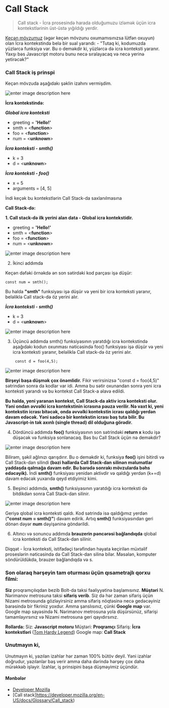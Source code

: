 # Call Stack

> Call stack - İcra prosesində harada olduğumuzu izləmək üçün icra kontekstlərinin üst-üstə yığıldığı yerdir.

[Keçən mövzumuz](https://github.com/iamrajabli/advanced-js/tree/main/01_JS_NEC%C6%8F_%C4%B0%C5%9EL%C6%8FY%C4%B0R/04_EXECUTION_CONTEXT) (əgər keçən mövzunu oxumamısınızsa lütfən oxuyun) olan İcra kontekstində belə bir sual yarandı: - "Tutaq ki, kodumuzda yüzlərcə funksiya var. Bu o deməkdir ki, yüzlərcə də icra konteksti yaranır. Yaxşı bəs Javascript motoru bunu necə sıralayacaq və necə yerinə yetirəcək?"

### Call Stack iş prinspi

Keçən mövzuda aşağıdakı şəklin izahını vermişdim.

![enter image description here](https://camo.githubusercontent.com/06dee3cc7884a5f1c3a425a988d13da413563d785bea18981adc2569d0de3c09/68747470733a2f2f692e6962622e636f2f625133705634502f53637265656e73686f742d332e706e67)

**İcra kontekstində:**

***Global icra konteksti***

-   greeting = **'Hello!'**
-   smth = <**function**>
-   foo = <**function**>
-   num = <**unknown**>

***İcra konteksti - smth()***

-   k = 3
-   d = <**unknown**>

***İcra konteksti - foo()***

-   x = 5
-   arguments = [4, 5]

İndi keçək bu kontekstlərin Call Stack-da saxlanılmasına

**Call Stack-də:**

**1. Call stack-də ilk yerini alan data - Qlobal icra kontekstidir.** 
-   greeting = **'Hello!'**
-   smth = <**function**>
-   foo = <**function**>
-   num = <**unknown**>

![enter image description here](https://i.ibb.co/RbTHK5k/1480-1080.png)

2. İkinci addımda 
	
Keçən dəfəki örnəkdə ən son sətirdəki kod parçası işə düşür:

    const num = smth();
    
Bu halda **"smth"** funksiyası işə düşür və yeni bir icra konteksti yaranır, beləliklə Call stack-də öz yerini alır. 

***İcra konteksti - smth()***

-   k = 3
-   d = <**unknown**>

![enter image description here](https://i.ibb.co/NjJR1BS/1480-1080-1.png)


3. Üçüncü addımda smth() funksiyasının yaratdığı icra kontekstində aşağıdakı kodun oxunması nəticəsində foo() funksiyası işə düşür və yeni icra konteksti yaranır, beləliklə Call stack-də öz yerini alır. 

  

		const d = foo(4,5);
    

![enter image description here](https://i.ibb.co/F6xSc4k/1480-1080-2.png)





**Birşeyi başa düşmək çox önəmlidir.** Fikir verirsinizsə "const d = foo(4,5)" sətrindən sonra da kodlar var idi. Amma bu sətir oxunandan sonra yeni icra konteksti yarandı və bu kontekst Call Stack-a əlavə edildi. 

**Bu halda, yeni yaranan kontekst, Call Stack-da aktiv icra konteksti olur. Yəni ondan əvvəlki icra kontekstinin icrasına pauza verilir. Nə vaxt ki, yeni kontekstin icrası bitəcək, onda əvvəlki kontekstin icrası qaldığı yerdən davam edəcək. Yəni sadəcə bir kontekstin icrası baş tuta bilir. Bu Javascript-in tək axınlı (single thread) dil olduğuna görədir.**


    
4. Dördüncü addımda **foo()** funksiyasının son sətrindəki **return  x** kodu işə düşəcək və funksiya sonlanacaq. Bəs bu Call Stack üçün nə deməkdir?

![enter image description here](https://i.ibb.co/CWkH3nP/1480-1080-3.png)

Bilirəm, şəkil ağlınızı qarışdırır. Bu o deməkdir ki, funksiya **foo()** işini bitirdi və Call Stack-dan silindi **(bəzi hallarda Call Stack-dan silinən məlumatlar yaddaşda qalmağa davam edir. Bu barədə sonrakı mövzularda bəhs edəcəyik).** İndi **smth()** funksiyası yenidən aktivdir və qaldığı yerdən (k+=d) davam edəcək yuxarıda qeyd etdiyimiz kimi. 

5. Beşinci addımda, **smth()** funksiyasının yaratdığı icra konteksti də bitdikdən sonra Call Stack-dan silinir.

![enter image description here](https://i.ibb.co/rsBSx2w/1480-1080-4.png)

Geriyə qlobal icra konteksti qaldı. Kod sətrində isə qaldığımız yerdən (**"const num = smth()"**)  davam edirik. Artıq **smth()** funksiyasından geri dönən dəyər **num** dəyişəninə göndərildi. 

6. Altıncı və sonuncu addımda **brauzerin pəncərəsi bağlandıqda** qlobal icra konteksti də Call Stack-dan silinir. 

Diqqət - İcra konteksti, istifadəçi tərəfindən həyata keçirilən müxtəlif proseslərin nəticəsində də Call Stack-dan silinə bilər. Məsələn, komputer söndürüldükdə, brauzer bağlandıqda və s. 

### Son olaraq hərşeyin tam oturması üçün qısametrajlı qorxu filmi:
**Siz** proqramçılıqdan bezib Bolt-da taksi fəaliyyətinə başlamısınız. **Müştəri** N. Nərimanov metrosuna taksi **sifariş verib**. Siz də hər zaman sifariş üçün Nizami metrosunda gözləyirsiniz amma sifariş nöqtəsinə necə gedəcəyiniz barəsində bir fikriniz yoxdur. Amma şanslısınız, çünki **Google map** var. Google map sayəsində N. Nərimanov metrosuna yola düşürsünüz, sifarişi tamamlayırsınız və Nizami metrosuna geri qayıdırsınız.

**Rollarda:**
Siz: **Javascript motoru**
Müştəri: **Proqramçı**
Sifariş: **İcra kontekstləri** ([Tom Hardy Legend](https://www.imdb.com/title/tt3569230/))
Google map: **Call Stack**

### Unutmayın ki, 
Unutmayın ki, yazılan izahlar hər zaman 100% bütöv deyil. Yəni izahlar doğrudur, yazılanlar baş verir amma daha dərində hərşey çox daha mürəkkəb işləyir. İzahlar, iş prinsipini başa düşməyimiz üçündür.

#### Mənbələr
-   [Developer Mozilla](https://developer.mozilla.org)
-   [Call stack]https://developer.mozilla.org/en-US/docs/Glossary/Call_stack)

